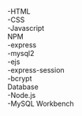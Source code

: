 -HTML<br>
-CSS<br>
-Javascript<br>
NPM<br>
-express<br>
-mysql2<br>
-ejs<br>
-express-session<br>
-bcrypt<br>
Database<br>
-Node.js<br>
-MySQL Workbench<br>
